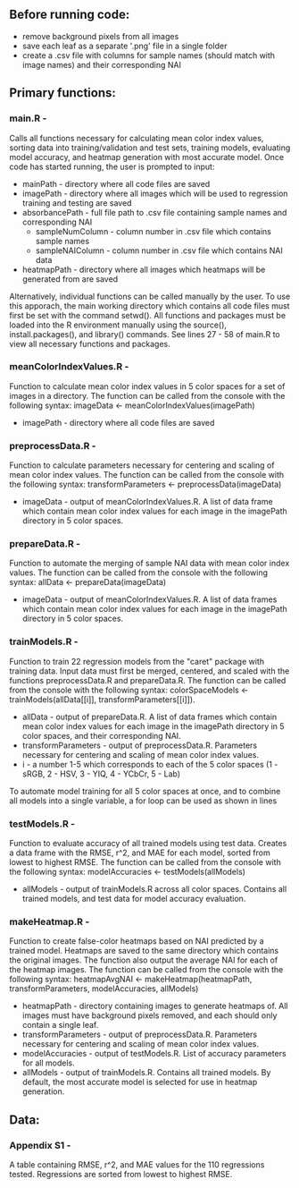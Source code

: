 ## Before running code:
- remove background pixels from all images
- save each leaf as a separate '.png' file in a single folder
- create a .csv file with columns for sample names (should match with image names) and their corresponding NAI

## Primary functions:
### main.R -
Calls all functions necessary for calculating mean color index values, sorting data into training/validation and test sets, training models, evaluating model accuracy, and heatmap generation with most accurate model.
Once code has started running, the user is prompted to input:
- mainPath - directory where all code files are saved
- imagePath - directory where all images which will be used to regression training and testing are saved
- absorbancePath - full file path to .csv file containing sample names and corresponding NAI
  - sampleNumColumn - column number in .csv file which contains sample names
  - sampleNAIColumn - column number in .csv file which contains NAI data
- heatmapPath - directory where all images which heatmaps will be generated from are saved

Alternatively, individual functions can be called manually by the user. To use this apporach, the main working directory which contains all code files must first be set with the command setwd(). All functions and packages must be loaded into the R environment manually using the source(), install.packages(), and library() commands. See lines 27 - 58 of main.R to view all necessary functions and packages.

### meanColorIndexValues.R - 
Function to calculate mean color index values in 5 color spaces for a set of images in a directory. The function can be called from the console with the following syntax: imageData <- meanColorIndexValues(imagePath)
- imagePath - directory where all code files are saved

### preprocessData.R - 
Function to calculate parameters necessary for centering and scaling of mean color index values. The function can be called from the console with the following syntax: transformParameters <- preprocessData(imageData)
- imageData - output of meanColorIndexValues.R. A list of data frame which contain mean color index values for each image in the imagePath directory in 5 color spaces.

### prepareData.R - 
Function to automate the merging of sample NAI data with mean color index values. The function can be called from the console with the following syntax: allData <- prepareData(imageData)
- imageData - output of meanColorIndexValues.R. A list of data frames which contain mean color index values for each image in the imagePath directory in 5 color spaces.

### trainModels.R -
Function to train 22 regression models from the "caret" package with training data. Input data must first be merged, centered, and scaled with the functions preprocessData.R and prepareData.R. The function can be called from the console with the following syntax: colorSpaceModels <- trainModels(allData[[i]], transformParameters[[i]]).
- allData - output of prepareData.R. A list of data frames which contain mean color index values for each image in the imagePath directory in 5 color spaces, and their corresponding NAI.
- transformParameters - output of preprocessData.R. Parameters necessary for centering and scaling of mean color index values.
- i - a number 1-5 which corresponds to each of the 5 color spaces (1 - sRGB, 2 - HSV, 3 - YIQ, 4 - YCbCr, 5 - Lab)

To automate model training for all 5 color spaces at once, and to combine all models into a single variable, a for loop can be used as shown in lines

### testModels.R -
Function to evaluate accuracy of all trained models using test data. Creates a data frame with the RMSE, r^2, and MAE for each model, sorted from lowest to highest RMSE. The function can be called from the console with the following syntax: modelAccuracies <- testModels(allModels)
- allModels - output of trainModels.R across all color spaces. Contains all trained models, and test data for model accuracy evaluation.


### makeHeatmap.R - 
Function to create false-color heatmaps based on NAI predicted by a trained model. Heatmaps are saved to the same directory which contains the original images. The function also output the average NAI for each of the heatmap images. The function can be called from the console with the following syntax: heatmapAvgNAI <- makeHeatmap(heatmapPath, transformParameters, modelAccuracies, allModels)
- heatmapPath - directory containing images to generate heatmaps of. All images must have background pixels removed, and each should only contain a single leaf.
- transformParameters - output of preprocessData.R. Parameters necessary for centering and scaling of mean color index values.
- modelAccuracies - output of testModels.R. List of accuracy parameters for all models.
- allModels - output of trainModels.R. Contains all trained models. By default, the most accurate model is selected for use in heatmap generation.

## Data:
### Appendix S1 - 
A table containing RMSE, r^2, and MAE values for the 110 regressions tested. Regressions are sorted from lowest to highest RMSE.
